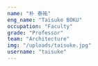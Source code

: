 ```yaml
---
name: "朴 泰祐"
eng_name: "Taisuke BOKU"
occupation: "Faculty"
grade: "Professor"
team: "Architecture"
img: "/uploads/taisuke.jpg"
username: "taisuke"
---
```

